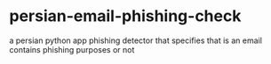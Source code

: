 # persian-email-phishing-check
a persian python app phishing detector that specifies that is an email contains phishing purposes or not
